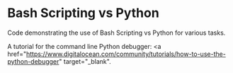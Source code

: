 # Bash Scripting vs Python

Code demonstrating the use of Bash Scripting vs Python for various tasks.

A tutorial for the command line Python debugger:
<a href="https://www.digitalocean.com/community/tutorials/how-to-use-the-python-debugger"
   target="_blank"</a>.
